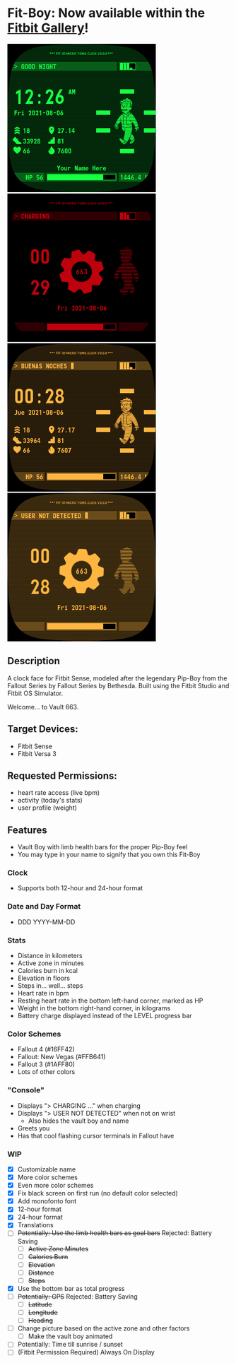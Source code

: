 # Fit-Boy: Now available within the [Fitbit Gallery](https://gallery.fitbit.com/details/2d38820d-91d8-47a7-947f-0d8a12fa1cbe)!

![Preview](github/3.0.0.png)
![Preview](github/3.0.0-charging.png)
![Preview](github/3.0.0-spanish.png)
![Preview](github/3.0.0-presence-not-detected.png)

## Description
A clock face for Fitbit Sense, modeled after the legendary Pip-Boy from the Fallout Series by Fallout Series by Bethesda. Built using the Fitbit Studio and Fitbit OS Simulator.

Welcome... to Vault 663.

## Target Devices:
- Fitbit Sense
- Fitbit Versa 3

## Requested Permissions:
- heart rate access (live bpm)
- activity (today's stats)
- user profile (weight)

## Features
- Vault Boy with limb health bars for the proper Pip-Boy feel
- You may type in your name to signify that you own this Fit-Boy

### Clock
- Supports both 12-hour and 24-hour format

### Date and Day Format
- DDD YYYY-MM-DD
    
### Stats
- Distance in kilometers
- Active zone in minutes
- Calories burn in kcal
- Elevation in floors
- Steps in... well... steps
- Heart rate in bpm
- Resting heart rate in the bottom left-hand corner, marked as HP
- Weight in the bottom right-hand corner, in kilograms
- Battery charge displayed instead of the LEVEL progress bar

### Color Schemes
- Fallout 4 (#16FF42)
- Fallout: New Vegas (#FFB641)
- Fallout 3 (#1AFF80)
- Lots of other colors

### "Console"
- Displays "> CHARGING ..." when charging
- Displays "> USER NOT DETECTED" when not on wrist
  - Also hides the vault boy and name
- Greets you
- Has that cool flashing cursor terminals in Fallout have
    
### WIP
- [x] Customizable name
- [x] More color schemes
- [x] Even more color schemes
- [x] Fix black screen on first run (no default color selected)
- [x] Add monofonto font
- [x] 12-hour format
- [x] 24-hour format
- [x] Translations
- [ ] ~~Potentially: Use the limb health bars as goal bars~~ Rejected: Battery Saving
  - [ ] ~~Active Zone Minutes~~
  - [ ] ~~Calories Burn~~
  - [ ] ~~Elevation~~
  - [ ] ~~Distance~~
  - [ ] ~~Steps~~
- [x] Use the bottom bar as total progress
- [ ] ~~Potentially:  GPS~~ Rejected: Battery Saving
    - [ ] ~~Latitude~~
    - [ ] ~~Longitude~~
    - [ ] ~~Heading~~
- [ ] Change picture based on the active zone and other factors
    - [ ] Make the vault boy animated
- [ ] Potentially:  Time till sunrise / sunset
- [ ] (Fitbit Permission Required) Always On Display
